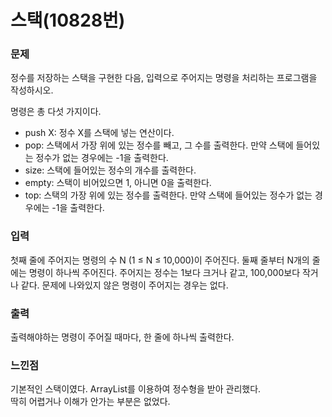 # 스택(10828번)  

### 문제  
정수를 저장하는 스택을 구현한 다음, 입력으로 주어지는 명령을 처리하는 프로그램을 작성하시오.  

명령은 총 다섯 가지이다.  

* push X: 정수 X를 스택에 넣는 연산이다.  
* pop: 스택에서 가장 위에 있는 정수를 빼고, 그 수를 출력한다. 만약 스택에 들어있는 정수가 없는 경우에는 -1을 출력한다.  
* size: 스택에 들어있는 정수의 개수를 출력한다.  
* empty: 스택이 비어있으면 1, 아니면 0을 출력한다.  
* top: 스택의 가장 위에 있는 정수를 출력한다. 만약 스택에 들어있는 정수가 없는 경우에는 -1을 출력한다.  

### 입력  
첫째 줄에 주어지는 명령의 수 N (1 ≤ N ≤ 10,000)이 주어진다. 둘째 줄부터 N개의 줄에는 명령이 하나씩 주어진다. 주어지는 정수는 1보다 크거나 같고, 100,000보다 작거나 같다. 문제에 나와있지 않은 명령이 주어지는 경우는 없다.  

### 출력  
출력해야하는 명령이 주어질 때마다, 한 줄에 하나씩 출력한다.  

### 느낀점  
기본적인 스택이였다. ArrayList를 이용하여 정수형을 받아 관리했다.   
딱히 어렵거나 이해가 안가는 부분은 없었다.  
